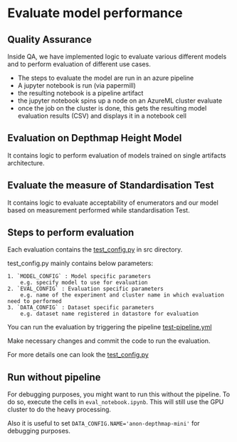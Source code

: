 # Evaluate model performance

## Quality Assurance

Inside QA, we have implemented logic to evaluate various different models and to perform evaluation of different use cases.

- The steps to evaluate the model are run in an azure pipeline
- A jupyter notebook is run (via papermill)
- the resulting notebook is a pipeline artifact
- the jupyter notebook spins up a node on an AzureML cluster evaluate
- once the job on the cluster is done, this gets the resulting model evaluation results (CSV) and displays it in a notebook cell

## Evaluation on Depthmap Height Model

It contains logic to perform evaluation of models trained on single artifacts architecture.

## Evaluate the measure of Standardisation Test

It contains logic to evaluate acceptability of enumerators and our model based on measurement performed while standardisation Test.

## Steps to perform evaluation

Each evaluation contains the [test_config.py](./eval_depthmap_models/src/qa_config.py) in src directory.

test_config.py mainly contains below parameters:

    1. `MODEL_CONFIG` : Model specific parameters
        e.g. specify model to use for evaluation
    2. `EVAL_CONFIG` : Evaluation specific parameters
        e.g. name of the experiment and cluster name in which evaluation need to performed
    3. `DATA_CONFIG` : Dataset specific parameters
        e.g. dataset name registered in datastore for evaluation

You can run the evaluation by triggering the pipeline [test-pipeline.yml](./test-pipeline.yml)

Make necessary changes and commit the code to run the evaluation.

For more details one can look the [test_config.py](./eval_depthmap_models/src/qa_config.py)

## Run without pipeline

For debugging purposes, you might want to run this without the pipeline.
To do so, execute the cells in `eval_notebook.ipynb`.
This will still use the GPU cluster to do the heavy processing.

Also it is useful to set `DATA_CONFIG.NAME='anon-depthmap-mini'` for debugging purposes.
